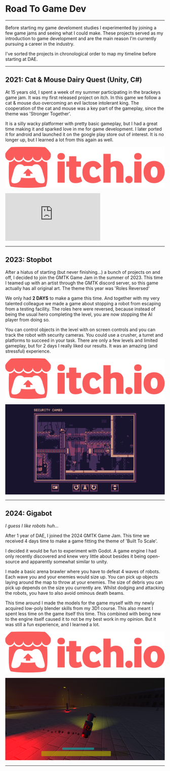 # Road To Game Dev

---

Before starting my game develoment studies I experimented by joining a few game jams and seeing what I could make.
These projects served as my introduction to game development and are the main reason I'm currently pursuing a career in the industry.

I've sorted the projects in chronological order to map my timeline before starting at DAE.

---

## 2021: Cat & Mouse Dairy Quest (Unity, C#)
At 15 years old, I spent a week of my summer participating in the brackeys game jam. It was my first released project on itch.
In this game we follow a cat & mouse duo overcoming an evil lactose intolerant king. The cooperation of the cat and mouse was a key part of the gameplay, since the theme was 'Stronger Together'.

It is a silly wacky platformer with pretty basic gameplay, but I had a great time making it and sparked love in me for game development.
I later ported it for android and launched it on the google play store out of interest. It is no longer up, but I learned a lot from this again as well.

[<img src="../assets/images/icons/itch.svg" alt="itch.io" class="link-button">](https://nuffuru.itch.io/cat-and-mouse-dairy-quest)

<div class="video-wrapper">
  <iframe src="https://www.youtube.com/embed/htHgebch1rs" title="Cat & Mouse Dairy Quest Full Gameplay" frameborder="0" allow="accelerometer; autoplay; clipboard-write; encrypted-media; gyroscope; picture-in-picture" allowfullscreen></iframe>
</div>


---

## 2023: Stopbot
After a hiatus of starting (but never finishing...) a bunch of projects on and off, I decided to join the GMTK Game Jam in the summer of 2023.
This time I teamed up with an artist through the GMTK discord server, so this game actually has all original art. The theme this year was 'Roles Reversed'

We only had **2 DAYS** to make a game this time. And together with my very talented colleague we made a game about stopping a robot from escaping from a testing facility. The roles here were reversed, because instead of being the usual hero completing the level, you are now stopping the AI player from doing so. 

You can control objects in the level with on screen controls and you can track the robot with security cameras. You could use a crusher, a turret and platforms to succeed in your task. There are only a few levels and limited gameplay, but for 2 days I really liked our results. It was an amazing (and stressful) experience.

[<img src="../assets/images/icons/itch.svg" alt="itch.io" class="link-button">](https://nuffuru.itch.io/stopbot)

![Screenshot of Stopbot](../assets/images/roadtogamedev/stopbot.png)

---

## 2024: Gigabot
*I guess I like robots huh...*

After 1 year of DAE, I joined the 2024 GMTK Game Jam. This time we received 4 days time to make a game fitting the theme of 'Built To Scale'.

I decided it would be fun to experiment with Godot. A game engine I had only recently discovered and knew very little about besides it being open-source and apparently somewhat similar to unity.

I made a basic arena brawler where you have to defeat 4 waves of robots. Each wave you and your enemies would size up. You can pick up objects laying around the map to throw at your enemies. The size of debris you can pick up depends on the size you currently are. Whilst dodging and attacking the robots, you have to also avoid ominous death beams.

This time around I made the models for the game myself with my newly acquired low-poly blender skills from my 3D1 course. This also meant I spent less time on the game itself this time. This combined with being new to the engine itself caused it to not be my best work in my opinion. But it was still a fun experience, and I learned a lot.

[<img src="../assets/images/icons/itch.svg" alt="itch.io" class="link-button">](https://nuffuru.itch.io/gigabot)

![Screenshot of Gigabot](../assets/images/roadtogamedev/gigabot.png)

---